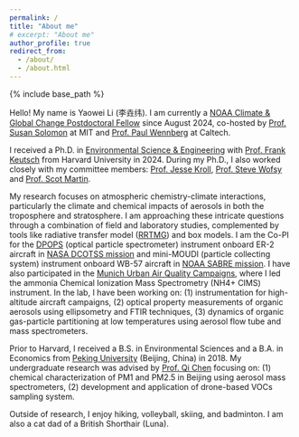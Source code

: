 ```yaml
---
permalink: /
title: "About me"
# excerpt: "About me"
author_profile: true
redirect_from: 
  - /about/
  - /about.html
---
```



{% include base_path %}

Hello! My name is Yaowei Li (李垚纬). I am currently a [NOAA Climate & Global Change Postdoctoral Fellow](https://cpaess.ucar.edu/cgc/current-awards-alumni) since August 2024, co-hosted by [Prof. Susan Solomon](https://www.ssolomongroup.mit.edu/susansolomon) at MIT and [Prof. Paul Wennberg](https://web.gps.caltech.edu/~wennberg/) at Caltech. 

I received a Ph.D. in [Environmental Science & Engineering](https://seas.harvard.edu/environmental-science-engineering) with [Prof. Frank Keutsch](https://www.keutschgroup.com/home) from Harvard University in 2024. During my Ph.D., I also worked closely with my committee members:  [Prof. Jesse Kroll](https://cee.mit.edu/people_individual/jesse-kroll/), [Prof. Steve Wofsy](https://atmos.seas.harvard.edu/people/steve-wofsy) and [Prof. Scot Martin](https://eps.harvard.edu/people/scot-t-martin). 

My research focuses on atmospheric chemistry-climate interactions, particularly the climate and chemical impacts of aerosols in both the troposphere and stratosphere. I am approaching these intricate questions through a combination of field and laboratory studies, complemented by tools like radiative transfer model ([RRTMG](http://rtweb.aer.com/rrtm_frame.html)) and box models. I am the Co-PI for the [DPOPS](https://airbornescience.nasa.gov/instrument/DPOPS) (optical particle spectrometer) instrument onboard ER-2 aircraft in [NASA DCOTSS mission](https://dcotss.org/) and mini-MOUDI (particle collecting system) instrument onboard WB-57 aircraft in [NOAA SABRE mission](https://csl.noaa.gov/projects/sabre/). I have also participated in the [Munich Urban Air Quality Campaigns](https://www.ee.cit.tum.de/esm/aktuelles/article/enhancing-air-quality-in-munich-real-time-measurements-and-sophisticated-modelling/), where I led the ammonia Chemical Ionization Mass Spectrometry (NH4+ CIMS) instrument. In the lab, I have been working on: (1) instrumentation for high-altitude aircraft campaigns, (2) optical property measurements of organic aerosols using ellipsometry and FTIR techniques, (3) dynamics of organic gas-particle partitioning at low temperatures using aerosol flow tube and mass spectrometers. 

Prior to Harvard, I received a B.S. in Environmental Sciences and a B.A. in Economics from [Peking University](https://english.pku.edu.cn/) (Beijing, China) in 2018. My undergraduate research was advised by [Prof. Qi Chen](https://scholar.google.com/citations?user=QgN0jXcAAAAJ&hl=en) focusing on: (1) chemical characterization of PM1 and PM2.5 in Beijing using aerosol mass spectrometers, (2) development and application of drone-based VOCs sampling system.

Outside of research, I enjoy hiking, volleyball, skiing, and badminton. I am also a cat dad of a British Shorthair (Luna).

